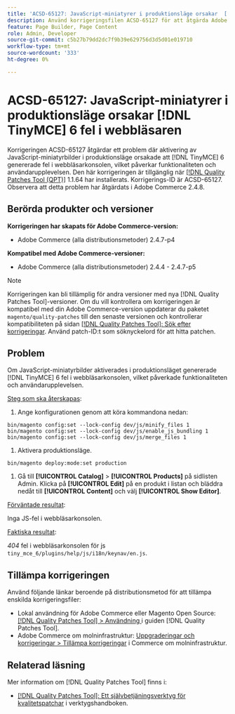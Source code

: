 ```yaml
---
title: 'ACSD-65127: JavaScript-miniatyrer i produktionsläge orsakar  [!DNL TinyMCE] 6 fel i webbläsaren'
description: Använd korrigeringsfilen ACSD-65127 för att åtgärda Adobe Commerce-problemet där aktivering av JavaScript-miniatyr i produktionsläge orsakade  [!DNL TinyMCE] 6 att fel genererades i webbläsarkonsolen, vilket påverkade funktionaliteten och användarupplevelsen.
feature: Page Builder, Page Content
role: Admin, Developer
source-git-commit: c5b27b79dd2dc7f9b39e629756d3d5d01e019710
workflow-type: tm+mt
source-wordcount: '333'
ht-degree: 0%

---
```



# ACSD-65127: JavaScript-miniatyrer i produktionsläge orsakar [!DNL TinyMCE] 6 fel i webbläsaren

Korrigeringen ACSD-65127 åtgärdar ett problem där aktivering av JavaScript-miniatyrbilder i produktionsläge orsakade att [!DNL TinyMCE] 6 genererade fel i webbläsarkonsolen, vilket påverkar funktionaliteten och användarupplevelsen. Den här korrigeringen är tillgänglig när [[!DNL Quality Patches Tool (QPT)]](/help/tools/quality-patches-tool/quality-patches-tool-to-self-serve-quality-patches.md) 1.1.64 har installerats. Korrigerings-ID är ACSD-65127. Observera att detta problem har åtgärdats i Adobe Commerce 2.4.8.

## Berörda produkter och versioner

**Korrigeringen har skapats för Adobe Commerce-version:**

* Adobe Commerce (alla distributionsmetoder) 2.4.7-p4

**Kompatibel med Adobe Commerce-versioner:**

* Adobe Commerce (alla distributionsmetoder) 2.4.4 - 2.4.7-p5

>[!NOTE]
>
>Korrigeringen kan bli tillämplig för andra versioner med nya [!DNL Quality Patches Tool]-versioner. Om du vill kontrollera om korrigeringen är kompatibel med din Adobe Commerce-version uppdaterar du paketet `magento/quality-patches` till den senaste versionen och kontrollerar kompatibiliteten på sidan [[!DNL Quality Patches Tool]: Sök efter korrigeringar](https://experienceleague.adobe.com/tools/commerce-quality-patches/index.html?lang=sv-SE). Använd patch-ID:t som söknyckelord för att hitta patchen.

## Problem

Om JavaScript-miniatyrbilder aktiverades i produktionsläget genererade [!DNL TinyMCE] 6 fel i webbläsarkonsolen, vilket påverkade funktionaliteten och användarupplevelsen.

<u>Steg som ska återskapas</u>:

1. Ange konfigurationen genom att köra kommandona nedan:

```
bin/magento config:set --lock-config dev/js/minify_files 1
bin/magento config:set --lock-config dev/js/enable_js_bundling 1
bin/magento config:set --lock-config dev/js/merge_files 1
```

1. Aktivera produktionsläge.

```
bin/magento deploy:mode:set production
```

1. Gå till **[!UICONTROL Catalog]** > **[!UICONTROL Products]** på sidlisten Admin. Klicka på **[!UICONTROL Edit]** på en produkt i listan och bläddra nedåt till **[!UICONTROL Content]** och välj **[!UICONTROL Show Editor]**.

<u>Förväntade resultat</u>:

Inga JS-fel i webbläsarkonsolen.

<u>Faktiska resultat</u>:

*404* fel i webbläsarkonsolen för js `tiny_mce_6/plugins/help/js/i18n/keynav/en.js`.

## Tillämpa korrigeringen

Använd följande länkar beroende på distributionsmetod för att tillämpa enskilda korrigeringsfiler:

* Lokal användning för Adobe Commerce eller Magento Open Source: [[!DNL Quality Patches Tool] > Användning ](/help/tools/quality-patches-tool/usage.md) i guiden [!DNL Quality Patches Tool].
* Adobe Commerce om molninfrastruktur: [Uppgraderingar och korrigeringar > Tillämpa korrigeringar](https://experienceleague.adobe.com/sv/docs/commerce-on-cloud/user-guide/develop/upgrade/apply-patches) i Commerce om molninfrastruktur.

## Relaterad läsning

Mer information om [!DNL Quality Patches Tool] finns i:

* [[!DNL Quality Patches Tool]: Ett självbetjäningsverktyg för kvalitetspatchar](/help/tools/quality-patches-tool/quality-patches-tool-to-self-serve-quality-patches.md) i verktygshandboken.
